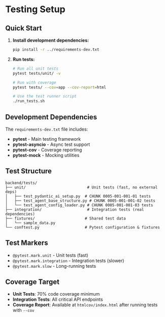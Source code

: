 # Testing Setup

## Quick Start

1. **Install development dependencies:**
   ```bash
   pip install -r ../requirements-dev.txt
   ```

2. **Run tests:**
   ```bash
   # Run all unit tests
   pytest tests/unit/ -v
   
   # Run with coverage
   pytest tests/ --cov=app --cov-report=html
   
   # Use the test runner script
   ./run_tests.sh
   ```

## Development Dependencies

The `requirements-dev.txt` file includes:
- **pytest** - Main testing framework
- **pytest-asyncio** - Async test support  
- **pytest-cov** - Coverage reporting
- **pytest-mock** - Mocking utilities

## Test Structure

```
backend/tests/
├── unit/                           # Unit tests (fast, no external deps)
│   ├── test_pydantic_ai_setup.py  # CHUNK 0005-001-001-01 tests
│   ├── test_agent_base_structure.py # CHUNK 0005-001-001-02 tests  
│   └── test_agent_config_loader.py # CHUNK 0005-001-001-03 tests
├── integration/                    # Integration tests (real dependencies)
├── fixtures/                      # Shared test data
│   └── sample_data.py
└── conftest.py                    # Pytest configuration & fixtures
```

## Test Markers

- `@pytest.mark.unit` - Unit tests (fast)
- `@pytest.mark.integration` - Integration tests (slower)
- `@pytest.mark.slow` - Long-running tests

## Coverage Target

- **Unit Tests**: 70% code coverage minimum
- **Integration Tests**: All critical API endpoints
- **Coverage Report**: Available at `htmlcov/index.html` after running tests with `--cov`
